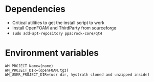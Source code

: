 # Dependencies

- Critical utilities to get the install script to work
- Install OpenFOAM and ThirdParty from sourceforge
- `sudo add-apt-repository ppa:rock-core/qt4`

# Environment variables

```
WM_PROJECT_Name=(name)
WM_PROJECT_DIR=(openFOAM.tgz)
WM_USER_PROJECT_DIR=(usr dir, hystrath cloned and unzipped inside)
```
